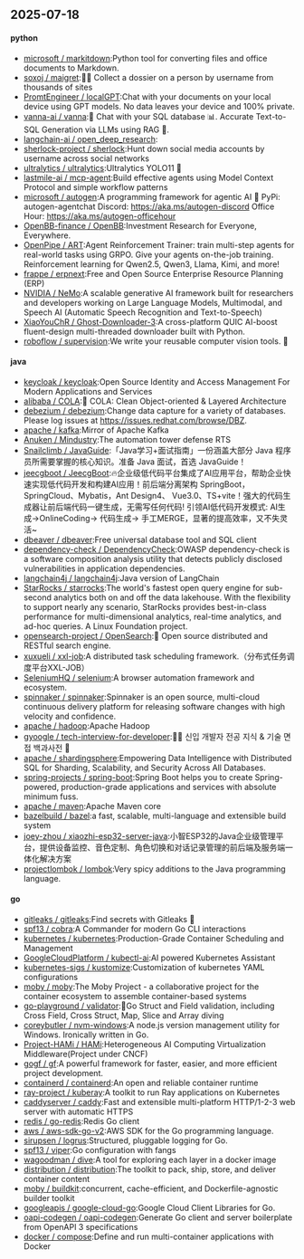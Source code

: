 ## 2025-07-18

#### python
* [microsoft / markitdown](https://github.com/microsoft/markitdown):Python tool for converting files and office documents to Markdown.
* [soxoj / maigret](https://github.com/soxoj/maigret):🕵️‍♂️ Collect a dossier on a person by username from thousands of sites
* [PromtEngineer / localGPT](https://github.com/PromtEngineer/localGPT):Chat with your documents on your local device using GPT models. No data leaves your device and 100% private.
* [vanna-ai / vanna](https://github.com/vanna-ai/vanna):🤖 Chat with your SQL database 📊. Accurate Text-to-SQL Generation via LLMs using RAG 🔄.
* [langchain-ai / open_deep_research](https://github.com/langchain-ai/open_deep_research):
* [sherlock-project / sherlock](https://github.com/sherlock-project/sherlock):Hunt down social media accounts by username across social networks
* [ultralytics / ultralytics](https://github.com/ultralytics/ultralytics):Ultralytics YOLO11 🚀
* [lastmile-ai / mcp-agent](https://github.com/lastmile-ai/mcp-agent):Build effective agents using Model Context Protocol and simple workflow patterns
* [microsoft / autogen](https://github.com/microsoft/autogen):A programming framework for agentic AI 🤖 PyPi: autogen-agentchat Discord: https://aka.ms/autogen-discord Office Hour: https://aka.ms/autogen-officehour
* [OpenBB-finance / OpenBB](https://github.com/OpenBB-finance/OpenBB):Investment Research for Everyone, Everywhere.
* [OpenPipe / ART](https://github.com/OpenPipe/ART):Agent Reinforcement Trainer: train multi-step agents for real-world tasks using GRPO. Give your agents on-the-job training. Reinforcement learning for Qwen2.5, Qwen3, Llama, Kimi, and more!
* [frappe / erpnext](https://github.com/frappe/erpnext):Free and Open Source Enterprise Resource Planning (ERP)
* [NVIDIA / NeMo](https://github.com/NVIDIA/NeMo):A scalable generative AI framework built for researchers and developers working on Large Language Models, Multimodal, and Speech AI (Automatic Speech Recognition and Text-to-Speech)
* [XiaoYouChR / Ghost-Downloader-3](https://github.com/XiaoYouChR/Ghost-Downloader-3):A cross-platform QUIC AI-boost fluent-design multi-threaded downloader built with Python.
* [roboflow / supervision](https://github.com/roboflow/supervision):We write your reusable computer vision tools. 💜

#### java
* [keycloak / keycloak](https://github.com/keycloak/keycloak):Open Source Identity and Access Management For Modern Applications and Services
* [alibaba / COLA](https://github.com/alibaba/COLA):🥤 COLA: Clean Object-oriented & Layered Architecture
* [debezium / debezium](https://github.com/debezium/debezium):Change data capture for a variety of databases. Please log issues at https://issues.redhat.com/browse/DBZ.
* [apache / kafka](https://github.com/apache/kafka):Mirror of Apache Kafka
* [Anuken / Mindustry](https://github.com/Anuken/Mindustry):The automation tower defense RTS
* [Snailclimb / JavaGuide](https://github.com/Snailclimb/JavaGuide):「Java学习+面试指南」一份涵盖大部分 Java 程序员所需要掌握的核心知识。准备 Java 面试，首选 JavaGuide！
* [jeecgboot / JeecgBoot](https://github.com/jeecgboot/JeecgBoot):🔥企业级低代码平台集成了AI应用平台，帮助企业快速实现低代码开发和构建AI应用！前后端分离架构 SpringBoot，SpringCloud、Mybatis，Ant Design4、 Vue3.0、TS+vite！强大的代码生成器让前后端代码一键生成，无需写任何代码! 引领AI低代码开发模式: AI生成->OnlineCoding-> 代码生成-> 手工MERGE，显著的提高效率，又不失灵活~
* [dbeaver / dbeaver](https://github.com/dbeaver/dbeaver):Free universal database tool and SQL client
* [dependency-check / DependencyCheck](https://github.com/dependency-check/DependencyCheck):OWASP dependency-check is a software composition analysis utility that detects publicly disclosed vulnerabilities in application dependencies.
* [langchain4j / langchain4j](https://github.com/langchain4j/langchain4j):Java version of LangChain
* [StarRocks / starrocks](https://github.com/StarRocks/starrocks):The world's fastest open query engine for sub-second analytics both on and off the data lakehouse. With the flexibility to support nearly any scenario, StarRocks provides best-in-class performance for multi-dimensional analytics, real-time analytics, and ad-hoc queries. A Linux Foundation project.
* [opensearch-project / OpenSearch](https://github.com/opensearch-project/OpenSearch):🔎 Open source distributed and RESTful search engine.
* [xuxueli / xxl-job](https://github.com/xuxueli/xxl-job):A distributed task scheduling framework.（分布式任务调度平台XXL-JOB）
* [SeleniumHQ / selenium](https://github.com/SeleniumHQ/selenium):A browser automation framework and ecosystem.
* [spinnaker / spinnaker](https://github.com/spinnaker/spinnaker):Spinnaker is an open source, multi-cloud continuous delivery platform for releasing software changes with high velocity and confidence.
* [apache / hadoop](https://github.com/apache/hadoop):Apache Hadoop
* [gyoogle / tech-interview-for-developer](https://github.com/gyoogle/tech-interview-for-developer):👶🏻 신입 개발자 전공 지식 & 기술 면접 백과사전 📖
* [apache / shardingsphere](https://github.com/apache/shardingsphere):Empowering Data Intelligence with Distributed SQL for Sharding, Scalability, and Security Across All Databases.
* [spring-projects / spring-boot](https://github.com/spring-projects/spring-boot):Spring Boot helps you to create Spring-powered, production-grade applications and services with absolute minimum fuss.
* [apache / maven](https://github.com/apache/maven):Apache Maven core
* [bazelbuild / bazel](https://github.com/bazelbuild/bazel):a fast, scalable, multi-language and extensible build system
* [joey-zhou / xiaozhi-esp32-server-java](https://github.com/joey-zhou/xiaozhi-esp32-server-java):小智ESP32的Java企业级管理平台，提供设备监控、音色定制、角色切换和对话记录管理的前后端及服务端一体化解决方案
* [projectlombok / lombok](https://github.com/projectlombok/lombok):Very spicy additions to the Java programming language.

#### go
* [gitleaks / gitleaks](https://github.com/gitleaks/gitleaks):Find secrets with Gitleaks 🔑
* [spf13 / cobra](https://github.com/spf13/cobra):A Commander for modern Go CLI interactions
* [kubernetes / kubernetes](https://github.com/kubernetes/kubernetes):Production-Grade Container Scheduling and Management
* [GoogleCloudPlatform / kubectl-ai](https://github.com/GoogleCloudPlatform/kubectl-ai):AI powered Kubernetes Assistant
* [kubernetes-sigs / kustomize](https://github.com/kubernetes-sigs/kustomize):Customization of kubernetes YAML configurations
* [moby / moby](https://github.com/moby/moby):The Moby Project - a collaborative project for the container ecosystem to assemble container-based systems
* [go-playground / validator](https://github.com/go-playground/validator):💯Go Struct and Field validation, including Cross Field, Cross Struct, Map, Slice and Array diving
* [coreybutler / nvm-windows](https://github.com/coreybutler/nvm-windows):A node.js version management utility for Windows. Ironically written in Go.
* [Project-HAMi / HAMi](https://github.com/Project-HAMi/HAMi):Heterogeneous AI Computing Virtualization Middleware(Project under CNCF)
* [gogf / gf](https://github.com/gogf/gf):A powerful framework for faster, easier, and more efficient project development.
* [containerd / containerd](https://github.com/containerd/containerd):An open and reliable container runtime
* [ray-project / kuberay](https://github.com/ray-project/kuberay):A toolkit to run Ray applications on Kubernetes
* [caddyserver / caddy](https://github.com/caddyserver/caddy):Fast and extensible multi-platform HTTP/1-2-3 web server with automatic HTTPS
* [redis / go-redis](https://github.com/redis/go-redis):Redis Go client
* [aws / aws-sdk-go-v2](https://github.com/aws/aws-sdk-go-v2):AWS SDK for the Go programming language.
* [sirupsen / logrus](https://github.com/sirupsen/logrus):Structured, pluggable logging for Go.
* [spf13 / viper](https://github.com/spf13/viper):Go configuration with fangs
* [wagoodman / dive](https://github.com/wagoodman/dive):A tool for exploring each layer in a docker image
* [distribution / distribution](https://github.com/distribution/distribution):The toolkit to pack, ship, store, and deliver container content
* [moby / buildkit](https://github.com/moby/buildkit):concurrent, cache-efficient, and Dockerfile-agnostic builder toolkit
* [googleapis / google-cloud-go](https://github.com/googleapis/google-cloud-go):Google Cloud Client Libraries for Go.
* [oapi-codegen / oapi-codegen](https://github.com/oapi-codegen/oapi-codegen):Generate Go client and server boilerplate from OpenAPI 3 specifications
* [docker / compose](https://github.com/docker/compose):Define and run multi-container applications with Docker
